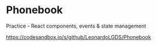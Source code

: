 # Phonebook

Practice - React components, events & state management

https://codesandbox.io/s/github/LeonardoLGDS/Phonebook

